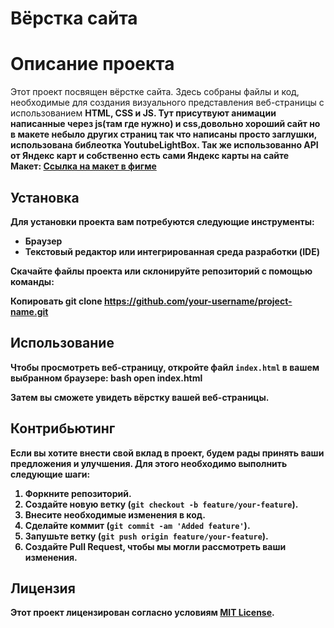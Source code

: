 # Вёрстка сайта
# Описание проекта

Этот проект посвящен вёрстке сайта. Здесь собраны файлы и код, необходимые для создания визуального представления веб-страницы с использованием <strong>HTML<strong/>, <strong>CSS<strong/> и <strong>JS<strong/>.
Тут присутвуют анимации написанные через js(там где нужно) и css,довольно хороший сайт но в макете небыло других страниц так что написаны просто заглушки, использована библеотка <strong>YoutubeLightBox<strong/>.
Так же использованно API от Яндекс карт и собственно есть сами Яндекс карты на сайте
<br/>
Макет: <a href="https://www.figma.com/file/69nIOtIXNTav3FxvlQ7jLm/Loft-House---%D0%9A%D0%B2%D0%B0%D1%80%D1%82%D0%B8%D1%80%D1%8B?node-id=0%3A1&mode=dev">Ссылка на макет в фигме<a/>

## Установка

Для установки проекта вам потребуются следующие инструменты:

- Браузер
- Текстовый редактор или интегрированная среда разработки (IDE)

Скачайте файлы проекта или склонируйте репозиторий с помощью команды:

Копировать
git clone https://github.com/your-username/project-name.git

## Использование

Чтобы просмотреть веб-страницу, откройте файл `index.html` в вашем выбранном браузере:
bash
open index.html

Затем вы сможете увидеть вёрстку вашей веб-страницы.

## Контрибьютинг

Если вы хотите внести свой вклад в проект, будем рады принять ваши предложения и улучшения. Для этого необходимо выполнить следующие шаги:

1. Форкните репозиторий.
2. Создайте новую ветку (`git checkout -b feature/your-feature`).
3. Внесите необходимые изменения в код.
4. Сделайте коммит (`git commit -am 'Added feature'`).
5. Запушьте ветку (`git push origin feature/your-feature`).
6. Создайте Pull Request, чтобы мы могли рассмотреть ваши изменения.

## Лицензия

Этот проект лицензирован согласно условиям [MIT License](LICENSE).

